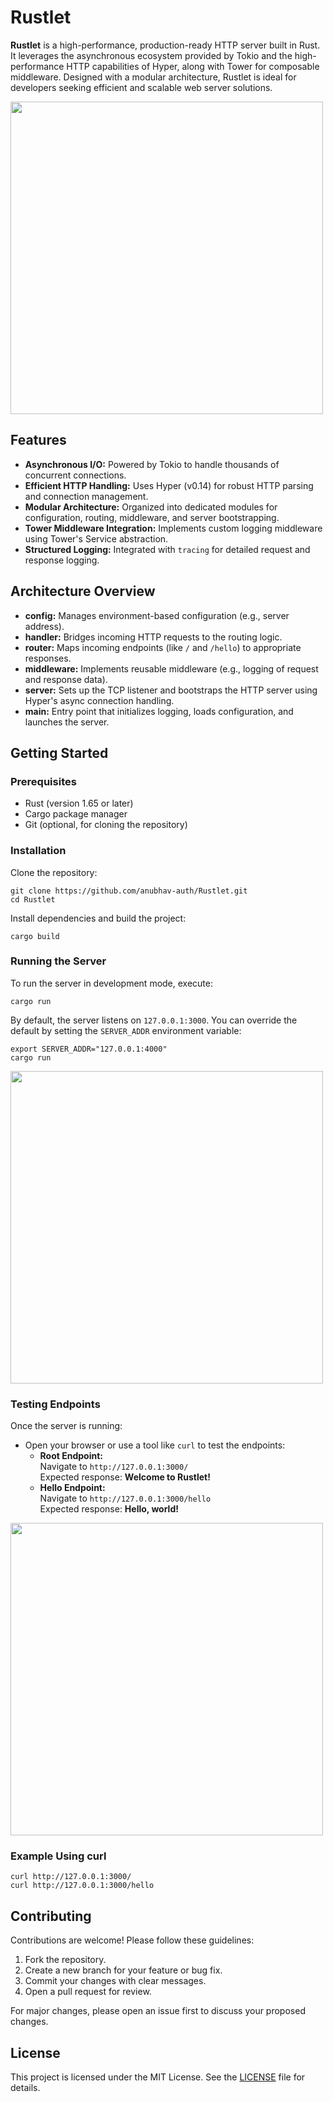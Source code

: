 Rustlet
=======

**Rustlet** is a high-performance, production-ready HTTP server built in Rust. It leverages the asynchronous ecosystem provided by Tokio and the high-performance HTTP capabilities of Hyper, along with Tower for composable middleware. Designed with a modular architecture, Rustlet is ideal for developers seeking efficient and scalable web server solutions.

<img src="https://github.com/user-attachments/assets/13411764-136a-403d-bb59-5e03c658e1c0" width="500">




Features
--------

-   **Asynchronous I/O:** Powered by Tokio to handle thousands of concurrent connections.
-   **Efficient HTTP Handling:** Uses Hyper (v0.14) for robust HTTP parsing and connection management.
-   **Modular Architecture:** Organized into dedicated modules for configuration, routing, middleware, and server bootstrapping.
-   **Tower Middleware Integration:** Implements custom logging middleware using Tower's Service abstraction.
-   **Structured Logging:** Integrated with `tracing` for detailed request and response logging.

Architecture Overview
---------------------

-   **config:** Manages environment-based configuration (e.g., server address).
-   **handler:** Bridges incoming HTTP requests to the routing logic.
-   **router:** Maps incoming endpoints (like `/` and `/hello`) to appropriate responses.
-   **middleware:** Implements reusable middleware (e.g., logging of request and response data).
-   **server:** Sets up the TCP listener and bootstraps the HTTP server using Hyper's async connection handling.
-   **main:** Entry point that initializes logging, loads configuration, and launches the server.

Getting Started
---------------

### Prerequisites

-   Rust (version 1.65 or later)
-   Cargo package manager
-   Git (optional, for cloning the repository)

### Installation

Clone the repository:

```
git clone https://github.com/anubhav-auth/Rustlet.git
cd Rustlet

```

Install dependencies and build the project:

```
cargo build

```

### Running the Server

To run the server in development mode, execute:

```
cargo run

```

By default, the server listens on `127.0.0.1:3000`. You can override the default by setting the `SERVER_ADDR` environment variable:

```
export SERVER_ADDR="127.0.0.1:4000"
cargo run

```

<img src="https://github.com/user-attachments/assets/cfad037e-35d3-46fc-aa84-fc0dfce71c82" width="500">


### Testing Endpoints

Once the server is running:

-   Open your browser or use a tool like `curl` to test the endpoints:
    -   **Root Endpoint:**\
        Navigate to `http://127.0.0.1:3000/`\
        Expected response: **Welcome to Rustlet!**
    -   **Hello Endpoint:**\
        Navigate to `http://127.0.0.1:3000/hello`\
        Expected response: **Hello, world!**

  
<img src="https://github.com/user-attachments/assets/040c8bb7-73ce-4865-8350-ecfae20313bd" width="500">

### Example Using curl

```
curl http://127.0.0.1:3000/
curl http://127.0.0.1:3000/hello

```

Contributing
------------

Contributions are welcome! Please follow these guidelines:

1.  Fork the repository.
2.  Create a new branch for your feature or bug fix.
3.  Commit your changes with clear messages.
4.  Open a pull request for review.

For major changes, please open an issue first to discuss your proposed changes.

License
-------

This project is licensed under the MIT License. See the [LICENSE](https://github.com/anubhav-auth/Rustlet/blob/main/LICENSE) file for details.
